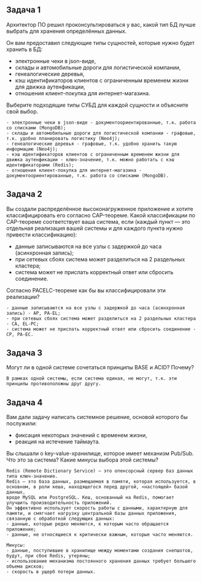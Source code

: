## Задача 1

Архитектор ПО решил проконсультироваться у вас, какой тип БД 
лучше выбрать для хранения определённых данных.

Он вам предоставил следующие типы сущностей, которые нужно будет хранить в БД:

- электронные чеки в json-виде,
- склады и автомобильные дороги для логистической компании,
- генеалогические деревья,
- кэш идентификаторов клиентов с ограниченным временем жизни для движка аутенфикации,
- отношения клиент-покупка для интернет-магазина.

Выберите подходящие типы СУБД для каждой сущности и объясните свой выбор.

```
- электронные чеки в json-виде - документоориентированные, т.к. работа со списками (MongoDB);
- склады и автомобильные дороги для логистической компании - графовые, т.к. удобно планировать логистику (Neo4j);
- генеалогические деревья - графовые, т.к. удобно хранить такую информацию (Neo4j);
- кэш идентификаторов клиентов с ограниченным временем жизни для движка аутенфикации - ключ-значение, т.к. можно работать с кэш идентификаторами (Redis);
- отношения клиент-покупка для интернет-магазина - документоориентированные, т.к. работа со списками (MongoDB).
```

## Задача 2

Вы создали распределённое высоконагруженное приложение и хотите классифицировать его согласно 
CAP-теореме. Какой классификации по CAP-теореме соответствует ваша система, если 
(каждый пункт — это отдельная реализация вашей системы и для каждого пункта нужно привести классификацию):

- данные записываются на все узлы с задержкой до часа (асинхронная запись);
- при сетевых сбоях система может разделиться на 2 раздельных кластера;
- система может не прислать корректный ответ или сбросить соединение.

Согласно PACELC-теореме как бы вы классифицировали эти реализации?

```
- данные записываются на все узлы с задержкой до часа (асинхронная запись) - AP, PA-EL;
- при сетевых сбоях система может разделиться на 2 раздельных кластера - CA, EL-PC;
- система может не прислать корректный ответ или сбросить соединение - CP, PA-EC.
```

## Задача 3

Могут ли в одной системе сочетаться принципы BASE и ACID? Почему?

```
В рамках одной системы, если система единая, не могут, т.к. эти принципы противоположны друг другу.
```

## Задача 4

Вам дали задачу написать системное решение, основой которого бы послужили:

- фиксация некоторых значений с временем жизни,
- реакция на истечение таймаута.

Вы слышали о key-value-хранилище, которое имеет механизм Pub/Sub. 
Что это за система? Какие минусы выбора этой системы?

```
Redis (Remote Dictionary Service) — это опенсорсный сервер баз данных типа ключ-значение.
Redis — это база данных, размещаемая в памяти, которая используется, в основном, в роли кеша, находящегося перед другой, «настоящей» базой данных,
вроде MySQL или PostgreSQL. Кеш, основанный на Redis, помогает улучшить производительность приложений.
Он эффективно использует скорость работы с данными, характерную для памяти, и смягчает нагрузку центральной базы данных приложения, связанную с обработкой следующих данных:
- данные, которые редко меняются, к которым часто обращается приложение;
- данные, не относящиеся к критически важным, которые часто меняются.

Минусы:
- данные, поступившие в хранилище между моментами создания снепшотов, будут, при сбое Redis, утеряны;
- использование механизма постоянного хранения данных требует большего объема дисков;
- скорость в ущерб потери данных.
```